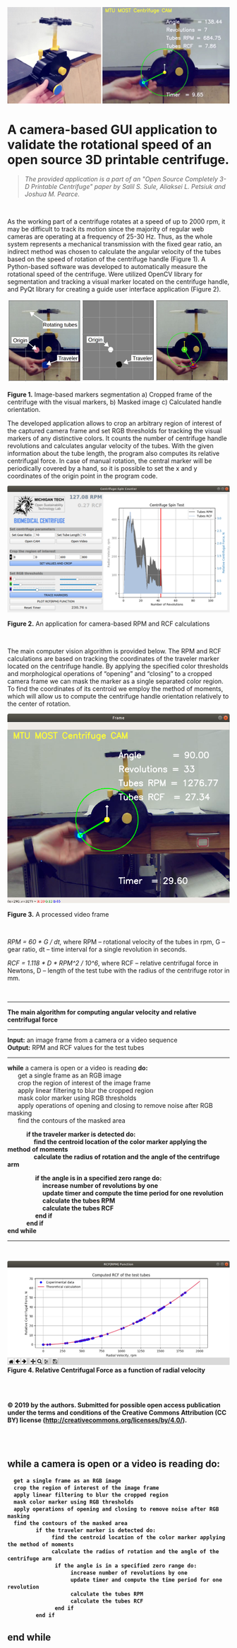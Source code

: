 ![alt text](images/Fig_0.jpg)

# A camera-based GUI application to validate the rotational speed of an open source 3D printable centrifuge.

 >*The provided application is a part of an "Open Source Completely 3-D Printable Centrifuge" paper by Salil S. Sule, Aliaksei L. Petsiuk and Joshua M. Pearce.*
<br/>

As the working part of a centrifuge rotates at a speed of up to 2000 rpm, it may be difficult to track its motion since the majority of regular web cameras are operating at a frequency of 25-30 Hz. Thus, as the whole system represents a mechanical transmission with the fixed gear ratio, an indirect method was chosen to calculate the angular velocity of the tubes based on the speed of rotation of the centrifuge handle (Figure 1). A Python-based software was developed to automatically measure the rotational speed of the centrifuge. Were utilized OpenCV library for segmentation and tracking a visual marker located on the centrifuge handle, and PyQt library for creating a guide user interface application (Figure 2).

![alt text](images/Fig_1.JPG)

**Figure 1.** Image-based markers segmentation a) Cropped frame of the centrifuge with the
visual markers, b) Masked image c) Calculated handle orientation. 
<br/>

The developed application allows to crop an arbitrary region of interest of the captured camera frame and set RGB thresholds for tracking the visual markers of any distinctive colors. It counts the number of centrifuge handle revolutions and calculates angular velocity of the tubes. With the given information about the tube length, the program also computes its relative centrifugal force. In case of manual rotation, the central marker will be periodically covered by a hand, so it is possible to set the x and y coordinates of the origin point in the program code.

![alt text](images/Fig_2.png)

**Figure 2.** An application for camera-based RPM and RCF calculations

<br/>

The main computer vision algorithm is provided below. The RPM and RCF calculations are based on tracking the coordinates of the traveler marker located on the centrifuge handle. By applying the specified color thresholds and morphological operations of “opening” and “closing” to a cropped camera frame we can mask the marker as a single separated color region. To find the coordinates of its centroid we employ the method of moments, which will allow us to compute the centrifuge handle orientation relatively to the center of rotation.

![alt text](images/Fig_3.png)

**Figure 3.** A processed video frame

<br/>

*RPM = 60 * G / dt,* where RPM – rotational velocity of the tubes in rpm, G – gear ratio, dt – time interval for a single
revolution in seconds.

*RCF = 1.118 * D * RPM^2 / 10^6*, where RCF – relative centrifugal force in Newtons, D – length of the test tube with the radius of the centrifuge rotor in mm.

<br/>

- - - -
**The main algorithm for computing angular velocity and relative centrifugal force**
- - - -
**Input:** an image frame from a camera or a video sequence <br/>
**Output:** RPM and RCF values for the test tubes <br/>
- - - -
**while** a camera is open or a video is reading **do:** <br/>
&nbsp;&nbsp;&nbsp;&nbsp;&nbsp;&nbsp;get a single frame as an RGB image <br/>
&nbsp;&nbsp;&nbsp;&nbsp;&nbsp;&nbsp;crop the region of interest of the image frame <br/>
&nbsp;&nbsp;&nbsp;&nbsp;&nbsp;&nbsp;apply linear filtering to blur the cropped region <br/>
&nbsp;&nbsp;&nbsp;&nbsp;&nbsp;&nbsp;mask color marker using RGB thresholds <br/>
&nbsp;&nbsp;&nbsp;&nbsp;&nbsp;&nbsp;apply operations of opening and closing to remove noise after RGB masking <br/>
&nbsp;&nbsp;&nbsp;&nbsp;&nbsp;&nbsp;find the contours of the masked area <b/> 

&nbsp;&nbsp;&nbsp;&nbsp;&nbsp;&nbsp;&nbsp;&nbsp;&nbsp;&nbsp;&nbsp;&nbsp; **if** the traveler marker is detected **do:**  <br/>
&nbsp;&nbsp;&nbsp;&nbsp;&nbsp;&nbsp;&nbsp;&nbsp;&nbsp;&nbsp;&nbsp;&nbsp;&nbsp;&nbsp;&nbsp;&nbsp;&nbsp;&nbsp;find the centroid location of the color marker applying the method of moments <br/>
&nbsp;&nbsp;&nbsp;&nbsp;&nbsp;&nbsp;&nbsp;&nbsp;&nbsp;&nbsp;&nbsp;&nbsp;&nbsp;&nbsp;&nbsp;&nbsp;&nbsp;&nbsp;calculate the radius of rotation and the angle of the centrifuge arm <br/> 

&nbsp;&nbsp;&nbsp;&nbsp;&nbsp;&nbsp;&nbsp;&nbsp;&nbsp;&nbsp;&nbsp;&nbsp;&nbsp;&nbsp;&nbsp;&nbsp;&nbsp;&nbsp; **if** the angle is in a specified zero range **do:** <br/>
&nbsp;&nbsp;&nbsp;&nbsp;&nbsp;&nbsp;&nbsp;&nbsp;&nbsp;&nbsp;&nbsp;&nbsp;&nbsp;&nbsp;&nbsp;&nbsp;&nbsp;&nbsp;&nbsp;&nbsp;&nbsp;&nbsp;&nbsp;&nbsp;increase number of revolutions by one <br/>
&nbsp;&nbsp;&nbsp;&nbsp;&nbsp;&nbsp;&nbsp;&nbsp;&nbsp;&nbsp;&nbsp;&nbsp;&nbsp;&nbsp;&nbsp;&nbsp;&nbsp;&nbsp;&nbsp;&nbsp;&nbsp;&nbsp;&nbsp;&nbsp;update timer and compute the time period for one revolution  <br/> 
&nbsp;&nbsp;&nbsp;&nbsp;&nbsp;&nbsp;&nbsp;&nbsp;&nbsp;&nbsp;&nbsp;&nbsp;&nbsp;&nbsp;&nbsp;&nbsp;&nbsp;&nbsp;&nbsp;&nbsp;&nbsp;&nbsp;&nbsp;&nbsp;calculate the tubes RPM <br/>
&nbsp;&nbsp;&nbsp;&nbsp;&nbsp;&nbsp;&nbsp;&nbsp;&nbsp;&nbsp;&nbsp;&nbsp;&nbsp;&nbsp;&nbsp;&nbsp;&nbsp;&nbsp;&nbsp;&nbsp;&nbsp;&nbsp;&nbsp;&nbsp;calculate the tubes RCF <br/>
&nbsp;&nbsp;&nbsp;&nbsp;&nbsp;&nbsp;&nbsp;&nbsp;&nbsp;&nbsp;&nbsp;&nbsp;&nbsp;&nbsp;&nbsp;&nbsp;&nbsp;&nbsp; **end if** <br/>
&nbsp;&nbsp;&nbsp;&nbsp;&nbsp;&nbsp;&nbsp;&nbsp;&nbsp;&nbsp;&nbsp;&nbsp; **end if** <br/>
 **end while** <br/>
- - - -

<br/>

![alt text](images/Fig_4.png)
**Figure 4.** Relative Centrifugal Force as a function of radial velocity

<br/>
<br/>


© 2019 by the authors. Submitted for possible open access publication under the terms and conditions of the Creative Commons Attribution (CC BY) license (http://creativecommons.org/licenses/by/4.0/). 

&nbsp; 
<br/> &nbsp;



while a camera is open or a video is reading do:
---------------------------------------------------------------------------------------------------
      get a single frame as an RGB image
      crop the region of interest of the image frame
      apply linear filtering to blur the cropped region
      mask color marker using RGB thresholds
      apply operations of opening and closing to remove noise after RGB masking
      find the contours of the masked area
             if the traveler marker is detected do:
                  find the centroid location of the color marker applying the method of moments
                  calculate the radius of rotation and the angle of the centrifuge arm
                   if the angle is in a specified zero range do:
                        increase number of revolutions by one
                        update timer and compute the time period for one revolution
                        calculate the tubes RPM
                        calculate the tubes RCF
                   end if
             end if
end while
---------------------------------------------------------------------------------------------------
